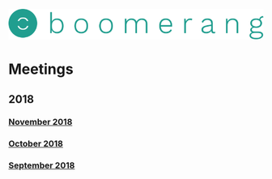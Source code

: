 
![alt text](https://github.com/BoomerangProject/boomerang-wiki/blob/master/images/logo.png "Boomerang Logo")
# Meetings
## 2018
### [November 2018](https://github.com/BoomerangProject/boomerang-wiki/blob/master/meetings/2018-11-Meetings.md)
### [October 2018](https://github.com/BoomerangProject/boomerang-wiki/blob/master/meetings/2018-10-Meetings.md)
### [September 2018](https://github.com/BoomerangProject/boomerang-wiki/blob/master/meetings/2018-09-Meetings.md)
